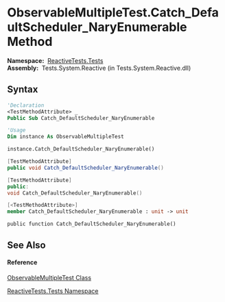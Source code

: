 # ObservableMultipleTest.Catch\_DefaultScheduler\_NaryEnumerable Method

**Namespace:**  [ReactiveTests.Tests](ReactiveTests.Tests\ReactiveTests.Tests.md)  
**Assembly:**  Tests.System.Reactive (in Tests.System.Reactive.dll)

## Syntax

```vb
'Declaration
<TestMethodAttribute> _
Public Sub Catch_DefaultScheduler_NaryEnumerable
```

```vb
'Usage
Dim instance As ObservableMultipleTest

instance.Catch_DefaultScheduler_NaryEnumerable()
```

```csharp
[TestMethodAttribute]
public void Catch_DefaultScheduler_NaryEnumerable()
```

```c++
[TestMethodAttribute]
public:
void Catch_DefaultScheduler_NaryEnumerable()
```

```fsharp
[<TestMethodAttribute>]
member Catch_DefaultScheduler_NaryEnumerable : unit -> unit 
```

```jscript
public function Catch_DefaultScheduler_NaryEnumerable()
```

## See Also

#### Reference

[ObservableMultipleTest Class](ObservableMultipleTest\ObservableMultipleTest.md)

[ReactiveTests.Tests Namespace](ReactiveTests.Tests\ReactiveTests.Tests.md)




